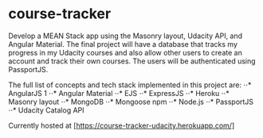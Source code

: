 # course-tracker
Develop a MEAN Stack app using the Masonry layout, Udacity API, and Angular Material. The final project will have a database that tracks my progress in my Udacity courses and also allow other users to create an account and track their own courses. The users will be authenticated using PassportJS. 

The full list of concepts and tech stack implemented in this project are: 
⋅⋅* AngularJS 1
⋅⋅* Angular Material
⋅⋅* EJS 
⋅⋅* ExpressJS
⋅⋅* Heroku
⋅⋅* Masonry layout
⋅⋅* MongoDB
⋅⋅* Mongoose npm
⋅⋅* Node.js
⋅⋅* PassportJS
⋅⋅* Udacity Catalog API

Currently hosted at [https://course-tracker-udacity.herokuapp.com/]